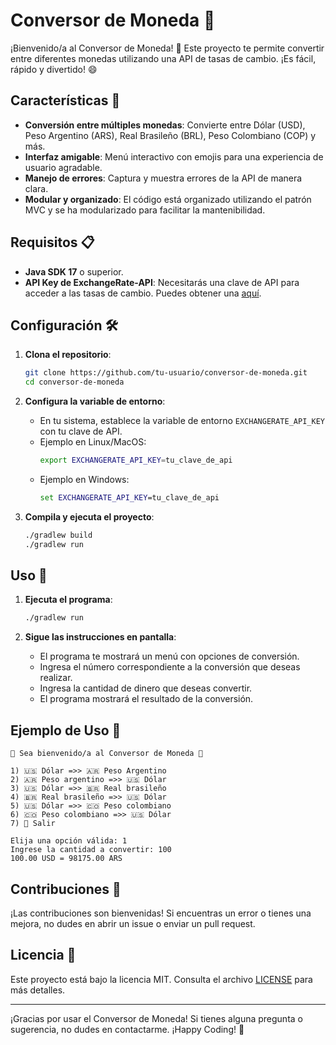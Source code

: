 
# Conversor de Moneda 💱

¡Bienvenido/a al Conversor de Moneda! 🎉 Este proyecto te permite convertir entre diferentes monedas utilizando una API de tasas de cambio. ¡Es fácil, rápido y divertido! 😄

## Características 🌟

- **Conversión entre múltiples monedas**: Convierte entre Dólar (USD), Peso Argentino (ARS), Real Brasileño (BRL), Peso Colombiano (COP) y más.
- **Interfaz amigable**: Menú interactivo con emojis para una experiencia de usuario agradable.
- **Manejo de errores**: Captura y muestra errores de la API de manera clara.
- **Modular y organizado**: El código está organizado utilizando el patrón MVC y se ha modularizado para facilitar la mantenibilidad.

## Requisitos 📋

- **Java SDK 17** o superior.
- **API Key de ExchangeRate-API**: Necesitarás una clave de API para acceder a las tasas de cambio. Puedes obtener una [aquí](https://www.exchangerate-api.com/).

## Configuración 🛠️

1. **Clona el repositorio**:
   ```bash
   git clone https://github.com/tu-usuario/conversor-de-moneda.git
   cd conversor-de-moneda
   ```

2. **Configura la variable de entorno**:
    - En tu sistema, establece la variable de entorno `EXCHANGERATE_API_KEY` con tu clave de API.
    - Ejemplo en Linux/MacOS:
      ```bash
      export EXCHANGERATE_API_KEY=tu_clave_de_api
      ```
    - Ejemplo en Windows:
      ```cmd
      set EXCHANGERATE_API_KEY=tu_clave_de_api
      ```

3. **Compila y ejecuta el proyecto**:
   ```bash
   ./gradlew build
   ./gradlew run
   ```

## Uso 🚀

1. **Ejecuta el programa**:
   ```bash
   ./gradlew run
   ```

2. **Sigue las instrucciones en pantalla**:
    - El programa te mostrará un menú con opciones de conversión.
    - Ingresa el número correspondiente a la conversión que deseas realizar.
    - Ingresa la cantidad de dinero que deseas convertir.
    - El programa mostrará el resultado de la conversión.

## Ejemplo de Uso 📝

```
👋 Sea bienvenido/a al Conversor de Moneda 💱

1) 🇺🇸 Dólar =>> 🇦🇷 Peso Argentino
2) 🇦🇷 Peso argentino =>> 🇺🇸 Dólar
3) 🇺🇸 Dólar =>> 🇧🇷 Real brasileño
4) 🇧🇷 Real brasileño =>> 🇺🇸 Dólar
5) 🇺🇸 Dólar =>> 🇨🇴 Peso colombiano
6) 🇨🇴 Peso colombiano =>> 🇺🇸 Dólar
7) 🚪 Salir

Elija una opción válida: 1
Ingrese la cantidad a convertir: 100
100.00 USD = 98175.00 ARS
```

## Contribuciones 🤝

¡Las contribuciones son bienvenidas! Si encuentras un error o tienes una mejora, no dudes en abrir un issue o enviar un pull request.

## Licencia 📄

Este proyecto está bajo la licencia MIT. Consulta el archivo [LICENSE](LICENSE) para más detalles.

---

¡Gracias por usar el Conversor de Moneda! Si tienes alguna pregunta o sugerencia, no dudes en contactarme. ¡Happy Coding! 🚀
